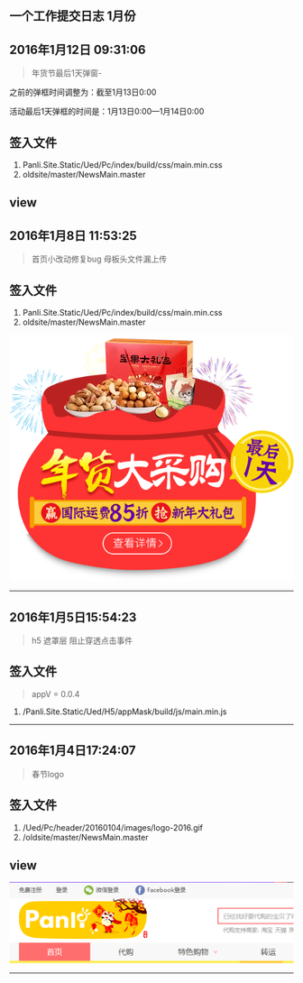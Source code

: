## 一个工作提交日志 1月份

## 2016年1月12日 09:31:06

> 年货节最后1天弹窗-

之前的弹框时间调整为：截至1月13日0:00

活动最后1天弹框的时间是：1月13日0:00—1月14日0:00  


## 签入文件

1. Panli.Site.Static/Ued/Pc/index/build/css/main.min.css
2. oldsite/master/NewsMain.master


## view




## 2016年1月8日 11:53:25

> 首页小改动修复bug  母板头文件漏上传

## 签入文件

1. Panli.Site.Static/Ued/Pc/index/build/css/main.min.css
2. oldsite/master/NewsMain.master

![](./images/layer20160112.png)

---


## 2016年1月5日15:54:23

> h5 遮罩层 阻止穿透点击事件

## 签入文件

> appV = 0.0.4

1. /Panli.Site.Static/Ued/H5/appMask/build/js/main.min.js



---

## 2016年1月4日17:24:07

> 春节logo

## 签入文件

1. /Ued/Pc/header/20160104/images/logo-2016.gif
2. /oldsite/master/NewsMain.master

## view

![](./images/2016-01-04_173410.png)

---